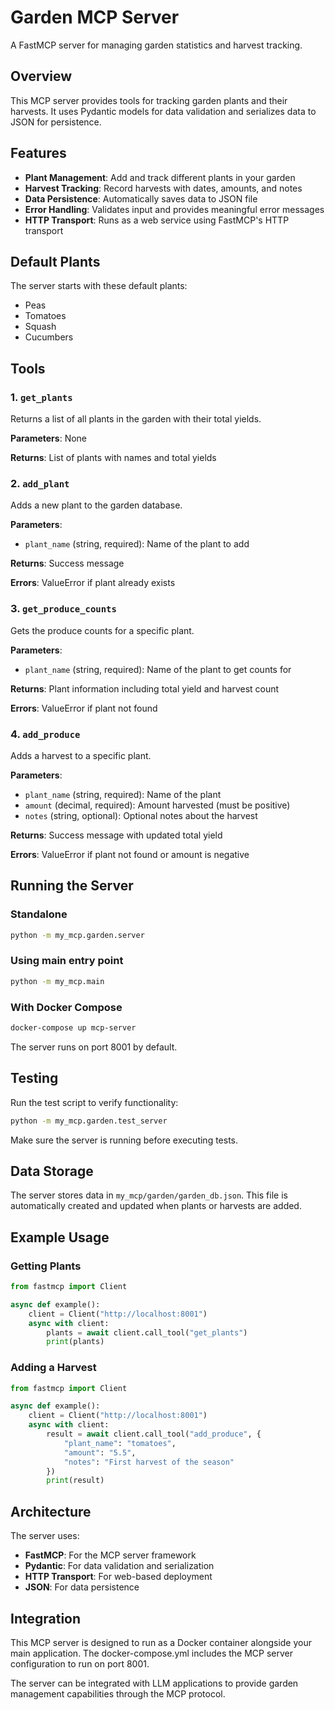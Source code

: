 # Garden MCP Server

A FastMCP server for managing garden statistics and harvest tracking.

## Overview

This MCP server provides tools for tracking garden plants and their harvests. It uses Pydantic models for data validation and serializes data to JSON for persistence.

## Features

- **Plant Management**: Add and track different plants in your garden
- **Harvest Tracking**: Record harvests with dates, amounts, and notes
- **Data Persistence**: Automatically saves data to JSON file
- **Error Handling**: Validates input and provides meaningful error messages
- **HTTP Transport**: Runs as a web service using FastMCP's HTTP transport

## Default Plants

The server starts with these default plants:
- Peas
- Tomatoes
- Squash
- Cucumbers

## Tools

### 1. `get_plants`
Returns a list of all plants in the garden with their total yields.

**Parameters**: None

**Returns**: List of plants with names and total yields

### 2. `add_plant`
Adds a new plant to the garden database.

**Parameters**:
- `plant_name` (string, required): Name of the plant to add

**Returns**: Success message

**Errors**: ValueError if plant already exists

### 3. `get_produce_counts`
Gets the produce counts for a specific plant.

**Parameters**:
- `plant_name` (string, required): Name of the plant to get counts for

**Returns**: Plant information including total yield and harvest count

**Errors**: ValueError if plant not found

### 4. `add_produce`
Adds a harvest to a specific plant.

**Parameters**:
- `plant_name` (string, required): Name of the plant
- `amount` (decimal, required): Amount harvested (must be positive)
- `notes` (string, optional): Optional notes about the harvest

**Returns**: Success message with updated total yield

**Errors**: ValueError if plant not found or amount is negative

## Running the Server

### Standalone
```bash
python -m my_mcp.garden.server
```

### Using main entry point
```bash
python -m my_mcp.main
```

### With Docker Compose
```bash
docker-compose up mcp-server
```

The server runs on port 8001 by default.

## Testing

Run the test script to verify functionality:
```bash
python -m my_mcp.garden.test_server
```

Make sure the server is running before executing tests.

## Data Storage

The server stores data in `my_mcp/garden/garden_db.json`. This file is automatically created and updated when plants or harvests are added.

## Example Usage

### Getting Plants
```python
from fastmcp import Client

async def example():
    client = Client("http://localhost:8001")
    async with client:
        plants = await client.call_tool("get_plants")
        print(plants)
```

### Adding a Harvest
```python
from fastmcp import Client

async def example():
    client = Client("http://localhost:8001")
    async with client:
        result = await client.call_tool("add_produce", {
            "plant_name": "tomatoes",
            "amount": "5.5",
            "notes": "First harvest of the season"
        })
        print(result)
```

## Architecture

The server uses:
- **FastMCP**: For the MCP server framework
- **Pydantic**: For data validation and serialization
- **HTTP Transport**: For web-based deployment
- **JSON**: For data persistence

## Integration

This MCP server is designed to run as a Docker container alongside your main application. The docker-compose.yml includes the MCP server configuration to run on port 8001.

The server can be integrated with LLM applications to provide garden management capabilities through the MCP protocol. 